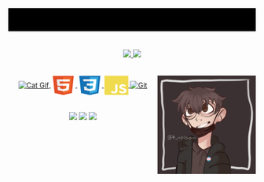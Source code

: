 <div align="center">
  <img src="https://github.com/enzozsantana/enzozsantana/blob/main/assets/gif-boas-vindas.gif?raw=true">
</div>

<div align="center"><br><br>
  <a href="https://github.com/enzozsantana">
  <img height="160em" src="https://github-readme-stats.vercel.app/api?username=enzozsantana&show_icons=true&theme=dark&include_all_commits=true&count_private=true"/>
  <img height="160em" src="https://github-readme-stats.vercel.app/api/top-langs/?username=enzozsantana&layout=compact&langs_count=7&theme=dark"/>
</div>

<div style="display: inline_block" align="center"><br><br>
  <img align="center" alt="Cat Gif" height="60" width="75" src="https://camo.githubusercontent.com/63371d36886ee658f5a97401f393e1ab1684b2fd3de674b8f5efc7d410b2a3d0/68747470733a2f2f6d656469612e67697068792e636f6d2f6d656469612f57556c706c634d704f43456d5447427442572f67697068792e676966">
  <img align="center" alt="HTML" height="40" width="50" src="https://raw.githubusercontent.com/devicons/devicon/master/icons/html5/html5-original.svg">
  <img align="center" alt="CSS" height="40" width="50" src="https://raw.githubusercontent.com/devicons/devicon/master/icons/css3/css3-original.svg">
  <img align="center" alt="JS" height="40" width="50" src="https://raw.githubusercontent.com/devicons/devicon/master/icons/javascript/javascript-plain.svg">
  <img align="center" alt="Git" height="40" width="50" src="https://cdn.jsdelivr.net/gh/devicons/devicon/icons/git/git-original.svg">
  <img align="right" alt="Enzo-Avatar" height="200" src="https://raw.githubusercontent.com/enzozsantana/enzozsantana/main/assets/avatar.png">
</div>

<div style="display: inline_block" align="center"><br><br>
  <a href = "mailto:enzozanattadesantana@gmail.com"><img src="https://img.shields.io/badge/Gmail-D14836?style=for-the-badge&logo=gmail&logoColor=white" target="_blank"></a>
  <a href="https://www.linkedin.com/in/enzo-zanatta-de-sant-ana-5a8039207/" target="_blank"><img src="https://img.shields.io/badge/-LinkedIn-%230077B5?style=for-the-badge&logo=linkedin&logoColor=white" target="_blank"></a>
  <a href="https://web.whatsapp.com/send?phone=551388087823" target="_blank"><img src="https://img.shields.io/badge/WhatsApp-25D366?style=for-the-badge&logo=whatsapp&logoColor=white" target="_blank"></a> 
</div>
